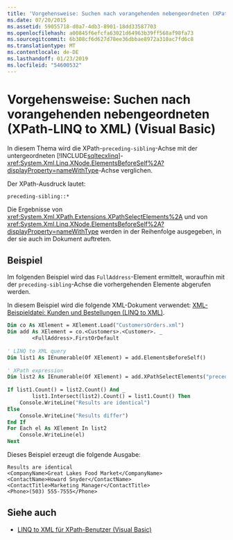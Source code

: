 ```yaml
---
title: 'Vorgehensweise: Suchen nach vorangehenden nebengeordneten (XPath-LINQ to XML) (Visual Basic)'
ms.date: 07/20/2015
ms.assetid: 59055718-d0a7-4db3-8901-18dd33587703
ms.openlocfilehash: a00845f6efcfa63021d64963b39ff568af98fa73
ms.sourcegitcommit: 6b308cf6d627d78ee36dbbae8972a310ac7fd6c8
ms.translationtype: MT
ms.contentlocale: de-DE
ms.lasthandoff: 01/23/2019
ms.locfileid: "54600532"
---
```

# <a name="how-to-find-preceding-siblings-xpath-linq-to-xml-visual-basic"></a>Vorgehensweise: Suchen nach vorangehenden nebengeordneten (XPath-LINQ to XML) (Visual Basic)
In diesem Thema wird die XPath-`preceding-sibling`-Achse mit der untergeordneten [!INCLUDE[sqltecxlinq](~/includes/sqltecxlinq-md.md)]-<xref:System.Xml.Linq.XNode.ElementsBeforeSelf%2A?displayProperty=nameWithType>-Achse verglichen.  
  
 Der XPath-Ausdruck lautet:  
  
 `preceding-sibling::*`  
  
 Die Ergebnisse von <xref:System.Xml.XPath.Extensions.XPathSelectElements%2A> und von <xref:System.Xml.Linq.XNode.ElementsBeforeSelf%2A?displayProperty=nameWithType> werden in der Reihenfolge ausgegeben, in der sie auch im Dokument auftreten.  
  
## <a name="example"></a>Beispiel  
 Im folgenden Beispiel wird das `FullAddress`-Element ermittelt, woraufhin mit der `preceding-sibling`-Achse die vorhergehenden Elemente abgerufen werden.  
  
 In diesem Beispiel wird die folgende XML-Dokument verwendet: [XML-Beispieldatei: Kunden und Bestellungen (LINQ to XML)](../../../../visual-basic/programming-guide/concepts/linq/sample-xml-file-customers-and-orders-linq-to-xml.md).  
  
```vb  
Dim co As XElement = XElement.Load("CustomersOrders.xml")  
Dim add As XElement = co.<Customers>.<Customer>. _  
        <FullAddress>.FirstOrDefault  
  
' LINQ to XML query  
Dim list1 As IEnumerable(Of XElement) = add.ElementsBeforeSelf()  
  
' XPath expression  
Dim list2 As IEnumerable(Of XElement) = add.XPathSelectElements("preceding-sibling::*")  
  
If list1.Count() = list2.Count() And _  
        list1.Intersect(list2).Count() = list1.Count() Then  
    Console.WriteLine("Results are identical")  
Else  
    Console.WriteLine("Results differ")  
End If  
For Each el As XElement In list2  
    Console.WriteLine(el)  
Next  
```  
  
 Dieses Beispiel erzeugt die folgende Ausgabe:  
  
```  
Results are identical  
<CompanyName>Great Lakes Food Market</CompanyName>  
<ContactName>Howard Snyder</ContactName>  
<ContactTitle>Marketing Manager</ContactTitle>  
<Phone>(503) 555-7555</Phone>  
```  
  
## <a name="see-also"></a>Siehe auch
- [LINQ to XML für XPath-Benutzer (Visual Basic)](../../../../visual-basic/programming-guide/concepts/linq/linq-to-xml-for-xpath-users.md)
